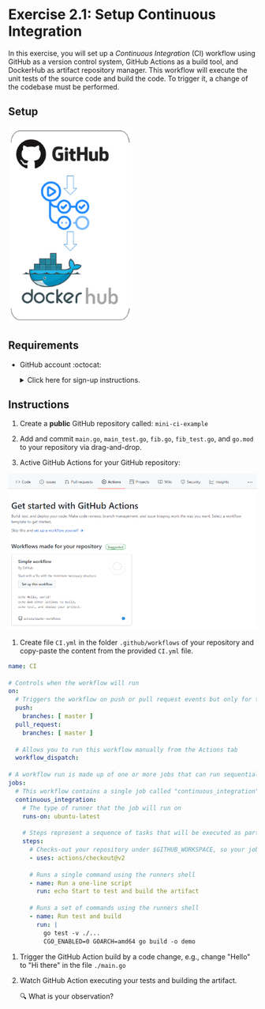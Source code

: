 # Exercise 2.1: Setup Continuous Integration

In this exercise, you will set up a *Continuous Integration* (CI) workflow using GitHub as a version control system, GitHub Actions as a build tool, and DockerHub as artifact repository manager. This workflow will execute the unit tests of the source code and build the code. To trigger it, a change of the codebase must be performed. 

## Setup

![GitHub, GitHub Actions, DockerHub](./assets/lab_setup.png)

## Requirements

* GitHub account :octocat: 
    <details><summary>Click here for sign-up instructions.</summary>
    <p>

    To sign up:  https://github.com/join

    </p>
    </details>

## Instructions

1. Create a **public** GitHub repository called: `mini-ci-example`

1. Add and commit `main.go`, `main_test.go`, `fib.go`, `fib_test.go`, and `go.mod` to your repository via drag-and-drop.

1. Active GitHub Actions for your GitHub repository:

![GitHub Action activation](./assets/gh_action_activate.png)

1. Create file `CI.yml` in the folder `.github/workflows` of your repository and copy-paste the content from the provided `CI.yml` file. 

```yaml
name: CI

# Controls when the workflow will run
on:
  # Triggers the workflow on push or pull request events but only for the master branch
  push:
    branches: [ master ]
  pull_request:
    branches: [ master ]

  # Allows you to run this workflow manually from the Actions tab
  workflow_dispatch:

# A workflow run is made up of one or more jobs that can run sequentially or in parallel
jobs:
  # This workflow contains a single job called "continuous_integration"
  continuous_integration:
    # The type of runner that the job will run on
    runs-on: ubuntu-latest

    # Steps represent a sequence of tasks that will be executed as part of the job
    steps:
      # Checks-out your repository under $GITHUB_WORKSPACE, so your job can access it
      - uses: actions/checkout@v2

      # Runs a single command using the runners shell
      - name: Run a one-line script
        run: echo Start to test and build the artifact

      # Runs a set of commands using the runners shell
      - name: Run test and build
        run: |
          go test -v ./...
          CGO_ENABLED=0 GOARCH=amd64 go build -o demo
```

1. Trigger the GitHub Action build by a code change, e.g., change "Hello" to "Hi there" in the file `./main.go`

1. Watch GitHub Action executing your tests and building the artifact.

    :mag: What is your observation? 

